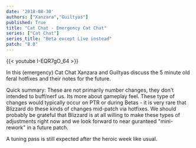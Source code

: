 ```yaml
---
date: '2018-08-30'
authors: ["Xanzara","Guiltyas"]
published: True
title: "Cat Chat - Emergency Cat Chat"
series: ["Cat Chat"]
series_title: "Beta except Live instead"
patch: "8.0"
---
```



{{< youtube I-EQR7gO_64 >}}

In this (emergency) Cat Chat Xanzara and Guiltyas discuss the 5 minute old feral hotfixes and their notes for the future. 

Quick summary: These are not primarily number changes, they don't intended to buff/nerf us. Its more about gameplay feel. These type of changes would typically occur on PTR or during Betas - it is very rare that Blizzard do these kinds of changes mid-patch via hotfixes. We should probably be grateful that Blizzard is at all willing to make these types of adjustments right now and we look forward to near guranteed "mini-rework" in a future patch.

A tuning pass is still expected after the heroic week like usual.
